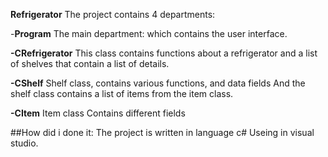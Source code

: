 **Refrigerator**
The project contains 4 departments:

-**Program**
The main department:
which contains the user interface.

**-CRefrigerator**
This class contains functions about a refrigerator
and a list of shelves that contain a list of details.

**-CShelf**
Shelf class, contains various functions, and data fields
And the shelf class contains a list of items from the item class.

**-CItem** 
Item class
Contains different fields

##How did i done it:
The project is written in language c#
Useing in visual studio.
